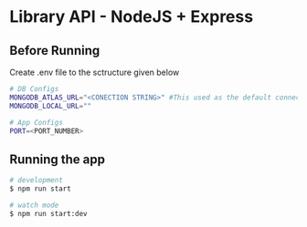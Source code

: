# Library API - NodeJS + Express

## Before Running

Create .env file to the sctructure given below

```bash
# DB Configs
MONGODB_ATLAS_URL="<CONECTION STRING>" #This used as the default connection string
MONGODB_LOCAL_URL=""

# App Configs
PORT=<PORT_NUMBER>

```

## Running the app

```bash
# development
$ npm run start

# watch mode
$ npm run start:dev